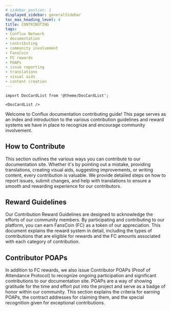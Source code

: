 ```yaml
---
# sidebar_postion: 1
displayed_sidebar: generalSidebar
toc_max_heading_level: 4
title: CONTRIBUTING
tags: 
- Conflux Network
- documentation
- contributing
- community involvement
- FansCoin
- FC rewards
- POAPs
- issue reporting
- translations
- visual aids
- content creation
---
```



```mdx-code-block
import DocCardList from '@theme/DocCardList';

<DocCardList />
```

Welcome to Conflux documentation contributing guide! This page serves as an index and introduction to the various contribution guidelines and reward systems we have in place to recognize and encourage community involvement.

## How to Contribute

This section outlines the various ways you can contribute to our documentation site. Whether it's by pointing out a mistake, providing translations, creating visual aids, suggesting improvements, or writing content, every contribution is valuable. We provide detailed steps on how to report issues, submit changes, and help with translations to ensure a smooth and rewarding experience for our contributors.

## Reward Guidelines

Our Contribution Reward Guidelines are designed to acknowledge the efforts of our community members. By participating and contributing to our platform, you can earn FansCoin (FC) as a token of our appreciation. This document explains the reward system in detail, including the types of contributions that are eligible for rewards and the FC amounts associated with each category of contribution.

## Contributor POAPs

In addition to FC rewards, we also issue Contributor POAPs (Proof of Attendance Protocol) to recognize ongoing participation and significant contributions to our documentation site. POAPs are a way of showing gratitude for the time and effort put into the project and serve as a badge of honor within our community. This section explains the criteria for earning POAPs, the contract addresses for claiming them, and the special recognition given for exceptional contributions.
